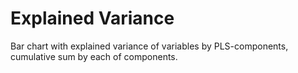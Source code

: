 <!-- TITLE: Explained Variance -->
<!-- SUBTITLE: -->

# Explained Variance

Bar chart with explained variance of variables by PLS-components, cumulative sum by each of components.
